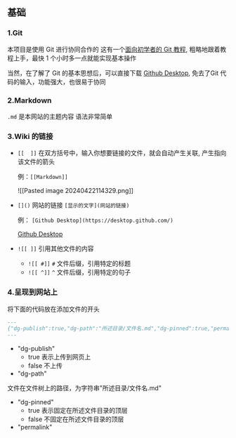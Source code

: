 ## 基础
### 1.Git
本项目是使用 Git 进行协同合作的
这有一个[面向初学者的 Git 教程](https://www.liaoxuefeng.com/wiki/896043488029600), 粗略地跟着教程上手，最快 1 个小时多一点就能实现基本操作

当然，在了解了 Git 的基本思想后，可以直接下载 [Github Desktop](https://desktop.github.com/), 免去了Git 代码的输入，功能强大，也很易于协同
### 2.Markdown
`.md` 是本网站的主题内容
语法非常简单


### 3.Wiki 的链接

-  `[[  ]]`  在双方括号中，输入你想要链接的文件，就会自动产生关联, 产生指向该文件的箭头
 
	例：`[[Markdown]]`

	![[Pasted image 20240422114329.png]]
- `[]()`   网站的链接 `[显示的文字](网站的链接)`

	例： `[Github Desktop](https://desktop.github.com/)`

	[Github Desktop](https://desktop.github.com/)
	
- `![[ ]]`  引用其他文件的内容
	- `![[ #]]`    `#` 文件后缀，引用特定的标题
	- `![[ ^]]`    `^` 文件后缀，引用特定的句子

### 4.呈现到网站上
将下面的代码放在添加文件的开头

```markdown
---
{"dg-publish":true,"dg-path":"所述目录/文件名.md","dg-pinned":true,"permalink":"/所述目录/文件名/","dgPassFrontmatter":true,"noteIcon":""}
---
```

- "dg-publish"
	- true 表示上传到网页上
	- false 不上传
- "dg-path"

文件在文件树上的路径，为字符串"所述目录/文件名.md"
	
- "dg-pinned"
	- true 表示固定在所述文件目录的顶层
	- false 不固定在所述文件目录的顶层
- "permalink"

